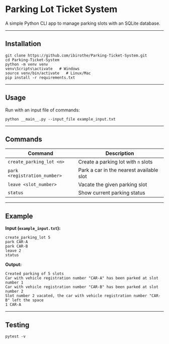 # Parking Lot Ticket System

A simple Python CLI app to manage parking slots with an SQLite database.

---

## Installation

```
git clone https://github.com/ibirothe/Parking-Ticket-System.git
cd Parking-Ticket-System
python -m venv venv
venv\Scripts\activate   # Windows  
source venv/bin/activate   # Linux/Mac  
pip install -r requirements.txt
```

---

## Usage

Run with an input file of commands:

```
python __main__.py --input_file example_input.txt
```

---

## Commands

| Command                      | Description                              |
| ---------------------------- | ---------------------------------------- |
| `create_parking_lot <n>`     | Create a parking lot with `n` slots      |
| `park <registration_number>` | Park a car in the nearest available slot |
| `leave <slot_number>`        | Vacate the given parking slot            |
| `status`                     | Show current parking status              |

---

## Example

**Input (`example_input.txt`):**

```
create_parking_lot 5
park CAR-A
park CAR-B
leave 2
status
```

**Output:**

```
Created parking of 5 slots
Car with vehicle registration number "CAR-A" has been parked at slot number 1
Car with vehicle registration number "CAR-B" has been parked at slot number 2
Slot number 2 vacated, the car with vehicle registration number "CAR-B" left the space
1 CAR-A
```

---

## Testing

```
pytest -v
```
